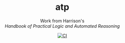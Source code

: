 <div align="center">
  <h1>atp</h1>
  <p>Work from Harrison's<br><i>Handbook of Practical Logic and Automated Reasoning</i></p>
  <p>
    <a href="https://github.com/henrytill/atp/actions/workflows/ci.yml"><img src="https://github.com/henrytill/atp/actions/workflows/ci.yml/badge.svg" alt="CI" /></a>
  </p>
</div>
